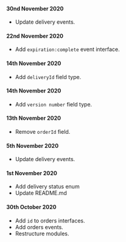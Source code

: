 #### 30nd November 2020
- Update delivery events. 

#### 22nd November 2020
- Add `expiration:complete` event interface.

#### 14th November 2020
- Add `deliveryId` field type.

#### 14th November 2020
- Add `version number` field type.

#### 13th November 2020
- Remove `orderId` field.

#### 5th November 2020
- Update delivery events.

#### 1st November 2020
- Add delivery status enum
- Update README.md

#### 30th October 2020
- Add `id` to orders interfaces.
- Add orders events.
- Restructure modules.
